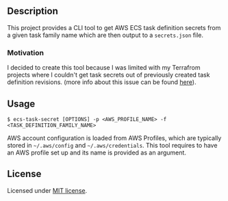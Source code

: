 ## Description

This project provides a CLI tool to get AWS ECS task definition secrets from a given task family name which are then output to a `secrets.json` file.

### Motivation

I decided to create this tool because I was limited with my Terrafrom projects where I couldn't get task secrets out of previously created task definition revisions. (more info about this issue can be found [here](https://github.com/hashicorp/terraform-provider-aws/issues/20283)).

## Usage

```
$ ecs-task-secret [OPTIONS] -p <AWS_PROFILE_NAME> -f <TASK_DEFINITION_FAMILY_NAME>
```

AWS account configuration is loaded from AWS Profiles, which are typically stored in `~/.aws/config` and `~/.aws/credentials`. This tool requires to have an AWS profile set up and its name is provided as an argument.

## License

Licensed under [MIT license](http://opensource.org/licenses/MIT).
